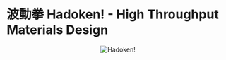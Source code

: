 ﻿# 波動拳 Hadoken! - High Throughput Materials Design

<p align="center">
<img src="https://github.com/carlyman77/Hadoken/blob/master/Resources/Logo.jpg?raw=true" alt="Hadoken!"/>
</p>
